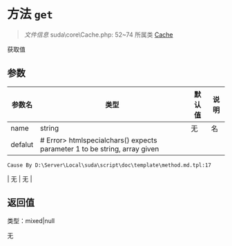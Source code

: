 # 方法 `get`

> *文件信息* suda\core\Cache.php: 52~74
> 所属类 [Cache](../Cache.md)


获取值

## 参数


| 参数名 | 类型 | 默认值 | 说明 |
|--------|-----|-------|-------|
| name |  string | 无 |  名 |
| defalut |  # Error> htmlspecialchars() expects parameter 1 to be string, array given
	Cause By D:\Server\Local\suda\script\doc\template\method.md.tpl:17
 | 无 | 无 |



## 返回值

类型：mixed|null

无

